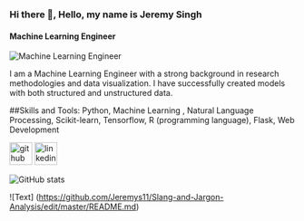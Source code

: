### Hi there 👋, Hello, my name is Jeremy Singh
#### Machine Learning Engineer
![Machine Learning Engineer]([https://www.microsoft.com/en-us/research/uploads/prod/2019/12/Theme_navy_ML-NLS-A_12_2019_1920x720-1920x720.jpg](https://github.com/Jeremys11/JeremySingh/blob/main/banner%20machine%20learning.jpg))

I am a Machine Learning Engineer with a strong background in research methodologies and data visualization. I have successfully created models with both structured and unstructured data.

##Skills and Tools: 
Python, Machine Learning , Natural Language Processing, Scikit-learn, Tensorflow, R (programming language), Flask, Web Development



[<img src='https://cdn.jsdelivr.net/npm/simple-icons@3.0.1/icons/github.svg' alt='github' height='40'>](https://github.com/Jeremys11)  [<img src='https://cdn.jsdelivr.net/npm/simple-icons@3.0.1/icons/linkedin.svg' alt='linkedin' height='40'>](https://www.linkedin.com/in/https://www.linkedin.com/in/jeremysingh116//)  

![GitHub stats](https://github-readme-stats.vercel.app/api?username=Jeremys11&show_icons=true)  

![Text] (https://github.com/Jeremys11/Slang-and-Jargon-Analysis/edit/master/README.md)
